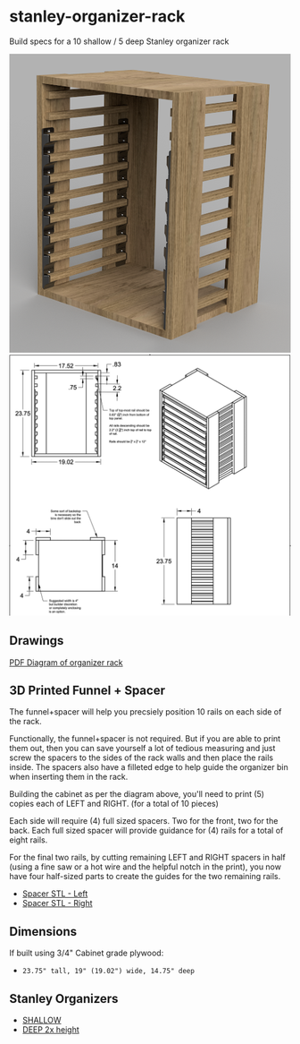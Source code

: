 # stanley-organizer-rack
Build specs for a 10 shallow / 5 deep Stanley organizer rack

![3D rendering of organizer rack](./assets/stanley-organizer-rack-render_v1.png)
![Diagram of organizer rack](./assets/stanley-organizer-rack-diagram.jpg)

## Drawings
[PDF Diagram of organizer rack](./assets/stanley-organizer-rack.pdf)

## 3D Printed Funnel + Spacer

The funnel+spacer will help you precsiely position 10 rails on each side of the rack.

Functionally, the funnel+spacer is not required.  But if you are able to print them out, then you can save yourself a lot of tedious measuring and just
screw the spacers to the sides of the rack walls and then place the rails inside.  The spacers also have a filleted edge to help guide the organizer bin when inserting them in the rack.

Building the cabinet as per the diagram above, you'll need to print (5) copies each of LEFT and RIGHT.  (for a total of 10 pieces)

Each side will require (4) full sized spacers.  Two for the front, two for the back.  Each full sized spacer will provide guidance for (4) rails for a total of eight rails.

For the final two rails, by cutting remaining LEFT and RIGHT spacers in half (using a fine saw or a hot wire and the helpful notch in the print), you now have four half-sized parts to create the guides for the two remaining rails.

- [Spacer STL - Left](./assets/Rail-spacer-4-up-Left.stl)
- [Spacer STL - Right](./assets/Rail-spacer-4-up-Right.stl)

## Dimensions

If built using 3/4" Cabinet grade plywood:
* `23.75" tall, 19" (19.02") wide, 14.75" deep`

## Stanley Organizers

- [SHALLOW](https://www.homedepot.com/p/Stanley-25-Compartment-Shallow-Pro-Small-Parts-Organizer-014725R/203707065)
- [DEEP 2x height](https://www.homedepot.com/p/Stanley-10-Compartment-Deep-Pro-Small-Parts-Organizer-014710R/100375900)
